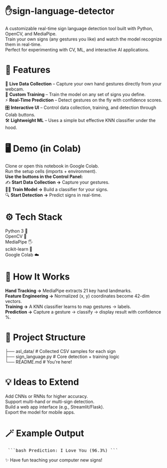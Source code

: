 # ✋sign-language-detector

A customizable real-time sign language detection tool built with Python, OpenCV, and MediaPipe.  
Train your own signs (any gestures you like) and watch the model recognize them in real-time.  
Perfect for experimenting with CV, ML, and interactive AI applications.  

# **🌟 Features**  
📸 **Live Data Collection** – Capture your own hand gestures directly from your webcam.  
🧠 **Custom Training** – Train the model on any set of signs you define.  
⚡ **Real-Time Prediction** – Detect gestures on the fly with confidence scores.  
🎛️ **Interactive UI** – Control data collection, training, and detection through Colab buttons.  
🛠️ **Lightweight ML** – Uses a simple but effective KNN classifier under the hood.  

# **🖥️ Demo (in Colab)**  
Clone or open this notebook in Google Colab.  
Run the setup cells (imports + environment).  
**Use the buttons in the Control Panel:**  
✍️ **Start Data Collection →** Capture your gestures.  
🧑‍🏫 **Train Model →** Build a classifier for your signs.  
🔍 **Start Detection →** Predict signs in real-time.  

# **⚙️ Tech Stack**  
Python 3 🐍  
OpenCV 🎥  
MediaPipe 🖐️  
scikit-learn 🤖  
Google Colab ☁️  

# **🚀 How It Works**  
**Hand Tracking →** MediaPipe extracts 21 key hand landmarks.  
**Feature Engineering →** Normalized (x, y) coordinates become 42-dim vectors.  
**Training →** A KNN classifier learns to map gestures → labels.  
**Prediction →** Capture a gesture → classify → display result with confidence %.  

# **📂 Project Structure**  
├── asl_data/          # Collected CSV samples for each sign  
├── sign_language.py   # Core detection + training logic  
└── README.md          # You're here!   

# **💡 Ideas to Extend**
Add CNNs or RNNs for higher accuracy.  
Support multi-hand or multi-sign detection.  
Build a web app interface (e.g., Streamlit/Flask).  
Export the model for mobile apps.  

# **🪄 Example Output** 
<pre> ```bash Prediction: I_Love_You (96.3%) ``` </pre>
✨ Have fun teaching your computer new signs!  

